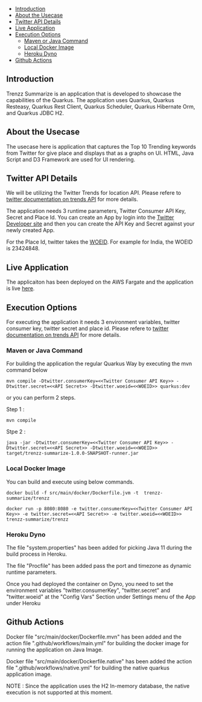 - [Introduction](#introduction)
- [About the Usecase](#about-the-usecase)
- [Twitter API Details](#twitter-api-details)
- [Live Application](#live-application)
- [Execution Options](#execution-options)
    - [Maven or Java Command](#maven-or-java-command)
    - [Local Docker Image](#local-docker-image)
    - [Heroku Dyno](#heroku-dyno)
- [Github Actions](#github-actions)

## Introduction

Trenzz Summarize is an application that is developed to showcase the capabilities of the Quarkus. The application uses Quarkus, Quarkus Resteasy, Quarkus Rest Client, Quarkus Scheduler, Quarkus Hibernate Orm, and Quarkus JDBC H2.

## About the Usecase

The usecase here is application that captures the Top 10 Trending keywords from Twitter for give place and displays that as a graphs on UI. HTML, Java Script and D3 Framework are used for UI rendering.

## Twitter API Details

We will be utilizing the Twitter Trends for location API. Please refere to [twitter documentation on trends API](https://developer.twitter.com/en/docs/trends/trends-for-location/overview) for more details. 

The application  needs 3 runtime parameters, Twitter Consumer API Key, Secret and Place Id. You can create an App by login into the [Twitter Developer site](https://developer.twitter.com/en/apps) and then you can create the API Key and Secret against your newly created App. 

For the Place Id, twitter takes the [WOEID](https://en.wikipedia.org/wiki/WOEID). For example for India, the WOEID is 23424848.

## Live Application

The applicaiton has been deployed on the AWS Fargate and the application is live [here](http://54.227.41.49:8080/).

## Execution Options

For executing the application it needs 3 environment variables, twitter consumer key, twitter secret and place id. Please refere to [twitter documentation on trends API](https://developer.twitter.com/en/docs/trends/trends-for-location/overview) for more details.

### Maven or Java Command

For building the application the regular Quarkus Way by executing the mvn command below 

```
mvn compile -Dtwitter.consumerKey=<<Twitter Consumer API Key>> -Dtwitter.secret=<<API Secret>> -Dtwitter.woeid=<<WOEID>> quarkus:dev
```

or you can perform 2 steps.

Step 1 :

```
mvn compile
```

Stpe 2 :

```
java -jar -Dtwitter.consumerKey=<<Twitter Consumer API Key>> -Dtwitter.secret=<<API Secret>> -Dtwitter.woeid=<<WOEID>> target/trenzz-summarize-1.0.0-SNAPSHOT-runner.jar
```

### Local Docker Image

You can build and execute using below commands.

```
docker build -f src/main/docker/Dockerfile.jvm -t  trenzz-summarize/trenzz
```

```
docker run -p 8080:8080 -e twitter.consumerKey=<<Twitter Consumer API Key>> -e twitter.secret=<<API Secret>> -e twitter.woeid=<<WOEID>> trenzz-summarize/trenzz
```

### Heroku Dyno

The file "system.properties" has been added for picking Java 11 during the build process in Heroku.

The file "Procfile" has been added pass the port and timezone as dynamic runtime parameters.

Once you had deployed the container on Dyno, you need to set the environment variables "twitter.consumerKey", "twitter.secret" and "twitter.woeid" at the "Config Vars" Section under Settings menu of the App under Heroku

## Github Actions

Docker file "src/main/docker/Dockerfile.mvn" has been added and the action file ".github/workflows/main.yml" for building the docker image for running the application on Java Image.

Docker file "src/main/docker/Dockerfile.native" has been added the action file ".github/workflows/native.yml" for building the native quarkus application image.

NOTE : Since the application uses the H2 In-memory database, the native execution is not supported at this moment.